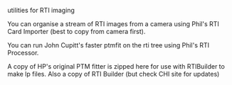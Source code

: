 utilities for RTI imaging

You can organise a stream of RTI images from a camera using Phil's RTI Card Importer (best to copy from camera first).

You can run John Cupitt's faster ptmfit on the rti tree using Phil's RTI Processor.

A copy of HP's original PTM fitter is zipped here for use with RTIBuilder to make lp files. Also a copy of RTI Builder (but check CHI site for updates)
